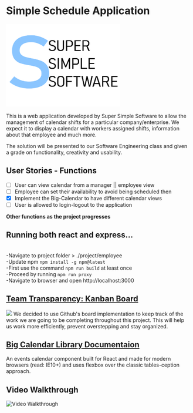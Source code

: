 # Simple Schedule Application 
<img src="logo.png" class="center" width="310" height="225">

This is a web application developed by Super Simple Software to allow the management 
of calendar shifts for a particular company/enterprise. We expect it to display a 
calendar with workers assigned shifts, information about that employee and much more. 

The solution will be presented to our Software Engineering class and given a grade on 
functionality, creativity and usability. 

## User Stories - Functions 

- [ ] User can view calendar from a manager || employee view
- [ ] Employee can set their availability to avoid being scheduled then
- [x] Implement the Big-Calendar to have different calendar views
- [ ] User is allowed to login-logout to the application 

**Other functions as the project progresses**

## Running both react and express...

<br>-Navigate to project folder > ./project/employee
<br>-Update npm `npm install -g npm@latest`
<br>-First use the command `npm run build` at least once 
<br>-Proceed by running `npm run proxy`
<br>-Navigate to browser and open http://localhost:3000 

## <a href="https://github.com/LankeyBoard/SimpleSchedule/projects/1">Team Transparency: Kanban Board</a>
<img src="https://d3tvpxjako9ywy.cloudfront.net/blog/content/uploads/2019/07/Unlock-All-Your-Team-Kan-Do-With-a-Kanban-Template-2-1491x914.jpg?av=5f90c29a1379c318be242ac001362e9d"/>
We decided to use Github's board implementation to keep track of the work
we are going to be completing throughout this project. This will help us work 
more efficiently, prevent overstepping and stay organized. 

## <a href="http://jquense.github.io/react-big-calendar/examples/index.html">Big Calendar Library Documentaion </a>
An events calendar component built for React and made for modern browsers (read: IE10+) 
and uses flexbox over the classic tables-ception approach.

## Video Walkthrough 
<img src='http://g.recordit.co/JIoa2M7lSa.gif' title='Video Walkthrough' width='800' height='600' alt='Video Walkthrough' />
